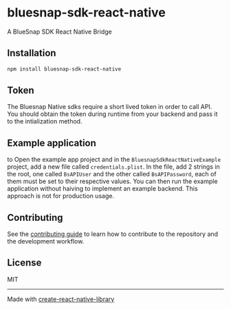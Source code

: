 # bluesnap-sdk-react-native

A BlueSnap SDK React Native Bridge

## Installation

```sh
npm install bluesnap-sdk-react-native
```

## Token
The Bluesnap Native sdks require a short lived token in order to call API. You should obtain the token during runtime from your backend and pass it to the intialization method.

## Example application

to Open the example app project and in the `BluesnapSdkReactNativeExample` project, add a new file called `credentials.plist`. In the file, add 2 strings in the root, one called `BsAPIUser` and the other called `BsAPIPassword`, each of them must be set to their respective values. 
You can then run the example application without haiving to implement an example backend. This approach is not for production usage.


## Contributing

See the [contributing guide](CONTRIBUTING.md) to learn how to contribute to the repository and the development workflow.

## License

MIT

---

Made with [create-react-native-library](https://github.com/callstack/react-native-builder-bob)
